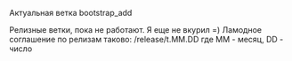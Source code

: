 Актуальная ветка bootstrap_add

Релизные ветки, пока не работают. Я еще не вкурил =)
Ламодное соглашение по релизам таково:
/release/t.MM.DD где MM - месяц, DD - число
